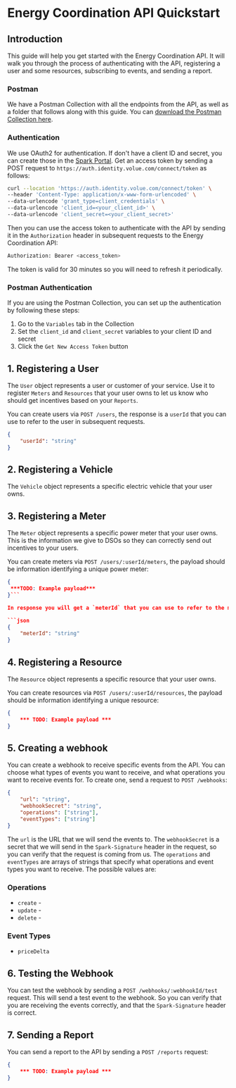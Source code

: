 # Energy Coordination API Quickstart

## Introduction

This guide will help you get started with the Energy Coordination API. It will walk you through the process of authenticating with the API, registering a user and some resources, subscribing to events, and sending a report.

### Postman

We have a Postman Collection with all the endpoints from the API, as well as a folder that follows along with this guide. You can [download the Postman Collection here](link).

### Authentication

We use OAuth2 for authentication. If don't have a client ID and secret, you can create those in the [Spark Portal](https://voluespark.com).
Get an access token by sending a POST request to `https://auth.identity.volue.com/connect/token` as follows:

```bash
curl --location 'https://auth.identity.volue.com/connect/token' \
--header 'Content-Type: application/x-www-form-urlencoded' \
--data-urlencode 'grant_type=client_credentials' \
--data-urlencode 'client_id=<your_client_id>' \
--data-urlencode 'client_secret=<your_client_secret>'
```

Then you can use the access token to authenticate with the API by sending it in the `Authorization` header in subsequent requests to the Energy Coordination API:

```bash
Authorization: Bearer <access_token>
```

The token is valid for 30 minutes so you will need to refresh it periodically.

### Postman Authentication

If you are using the Postman Collection, you can set up the authentication by following these steps:

1. Go to the `Variables` tab in the Collection
2. Set the `client_id` and `client_secret` variables to your client ID and secret
3. Click the `Get New Access Token` button

## 1. Registering a User

The `User` object represents a user or customer of your service. Use it to register `Meters` and `Resources` that your user owns to let us know who should get incentives based on your `Reports`.

You can create users via `POST /users`, the response is a `userId` that you can use to refer to the user in subsequent requests.

```json
{
    "userId": "string"
}
```

## 2. Registering a Vehicle

The `Vehicle` object represents a specific electric vehicle that your user owns.

## 3. Registering a Meter

The `Meter` object represents a specific power meter that your user owns. This is the information we give to DSOs so they can correctly send out incentives to your users.

You can create meters via `POST /users/:userId/meters`, the payload should be information identifying a unique power meter:

````json
{
 ***TODO: Example payload***
}```

In response you will get a `meterId` that you can use to refer to the meter in subsequent requests.

```json
{
    "meterId": "string"
}
````

## 4. Registering a Resource

The `Resource` object represents a specific resource that your user owns.

You can create resources via `POST /users/:userId/resources`, the payload should be information identifying a unique resource:

```json
{
    *** TODO: Example payload ***
}
```

## 5. Creating a webhook

You can create a webhook to receive specific events from the API. You can choose what types of events you want to receive, and what operations you want to receive events for.
To create one, send a request to `POST /webhooks`:

```json
{
    "url": "string",
    "webhookSecret": "string",
    "operations": ["string"],
    "eventTypes": ["string"]
}
```

The `url` is the URL that we will send the events to. The `webhookSecret` is a secret that we will send in the `Spark-Signature` header in the request, so you can verify that the request is coming from us. The `operations` and `eventTypes` are arrays of strings that specify what operations and event types you want to receive. The possible values are:

### Operations

-   `create` -
-   `update` -
-   `delete` -

### Event Types

-   `priceDelta`

## 6. Testing the Webhook

You can test the webhook by sending a `POST /webhooks/:webhookId/test` request. This will send a test event to the webhook. So you can verify that you are receiving the events correctly, and that the `Spark-Signature` header is correct.

## 7. Sending a Report

You can send a report to the API by sending a `POST /reports` request:

```json
{
    *** TODO: Example payload ***
}
```
